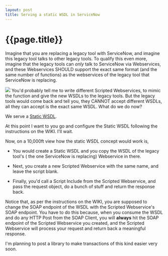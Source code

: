 ```yaml
---
layout: post
title: Serving a static WSDL in ServiceNow
--- 
```




 {{page.title}}
======================================================




Imagine that you are replacing a legacy tool with ServiceNow, and imagine this legacy tool talks to other legacy tools. To qualify this even more, imagine that the legacy tools can _only_ talk to ServiceNow via Webservices, and these Webservices SHOULD support the exact same format (and the same number of functions) as the webservices of the legacy tool that ServiceNow is replacing.


<img src ="https://upload.wikimedia.org/wikipedia/commons/0/04/Pound_layer_cake.jpg"/>
You'd probably tell me to write different Scripted Webservices, to mimic the function and give the new WSDLs to the legacy tools. But the legacy tools would come back and tell you, they CANNOT accept different WSDLs, all they can accept is the exact same WSDL. What do we do now?

We serve a [Static WSDL](http://wiki.servicenow.com/index.php?title=Creating_a_Static_WSDL).

At this point I want to you go and configure the Static WSDL following the instructions on the WIKI. I'll wait.

Now, on a 10,000ft view how the static WSDL concept would work is, 

- You would create a Static WSDL and you copy the WSDL of the legacy tool's ( the one ServiceNow is replacing) Webservice in there.

- Next, you create a new Scripted Webservice with the same name, and leave the script blank.
- Finally, you'd call a Script Include from the Scripted Webservice, and pass the request object, do a bunch of stuff and return the response back.


Notice that, as per the instructions on the WIKI, you are supposed to change the SOAP endpoint of the WSDL with the Scripted Webservice's SOAP endpoint. You have to do this because, when you consume the WSDL and do any HTTP Post from the SOAP Client, you will **always** hit the SOAP endpoint of the Scripted Webservice you created, and the Scripted Webservice will process your request and return back a meaningful response.


I'm planning to post a library to make transactions of this kind easier very soon.